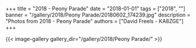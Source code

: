 +++
title = "2018 - Peony Parade"
date = "2018-01-01"
tags = ["2018", ""]
banner = "/gallery/2018/Peony Parade/20180602_174239.jpg"
description = "Photos from 2018 - Peony Parade"
authors = ["David Freels - KA8ZGE"]
+++

{{< image-gallery gallery_dir="/gallery/2018/Peony Parade/" >}}
